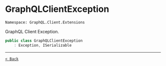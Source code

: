 # GraphQLClientException

`Namespace: GraphQL.Client.Extensions`

GraphQL Client Exception.

```csharp
public class GraphQLClientException
    : Exception, ISerializable
```

---

[`< Back`](../)
